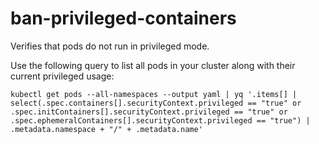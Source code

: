 <!--
SPDX-FileCopyrightText: The vap-collection Authors
SPDX-License-Identifier: Apache-2.0
 -->

# ban-privileged-containers

Verifies that pods do not run in privileged mode.

Use the following query to list all pods in your cluster along with their current privileged usage:

```shell
kubectl get pods --all-namespaces --output yaml | yq '.items[] | select(.spec.containers[].securityContext.privileged == "true" or .spec.initContainers[].securityContext.privileged == "true" or .spec.ephemeralContainers[].securityContext.privileged == "true") | .metadata.namespace + "/" + .metadata.name'
```
